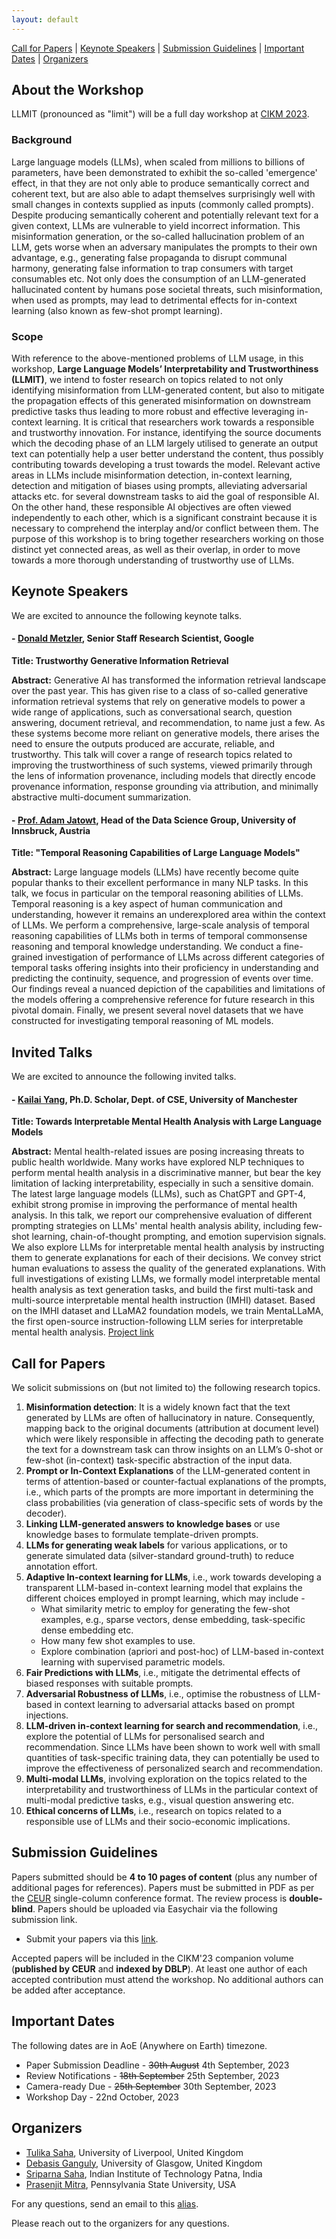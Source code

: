 ```yaml
---
layout: default
---
```


[Call for Papers](#call-for-papers) |
[Keynote Speakers](#keynote-speakers) |
[Submission Guidelines](#submission-guidelines) |
[Important Dates](#important-dates) |
[Organizers](#organizers)

## About the Workshop

LLMIT (pronounced as "limit") will be a full day workshop at [CIKM 2023](https://uobevents.eventsair.com/cikm2023/).
 
### Background

Large language models (LLMs), when scaled from millions to billions of parameters, have been demonstrated to exhibit the so-called 'emergence' effect, in that they are not only able to produce semantically correct and coherent text, but are also able to adapt themselves surprisingly well with small changes in contexts supplied as inputs (commonly called prompts).
Despite producing semantically coherent and potentially relevant text for a given context, LLMs are vulnerable to yield incorrect information. This misinformation generation, or the so-called hallucination problem of an LLM, gets worse when an adversary manipulates the prompts to their own advantage, e.g., generating false propaganda to disrupt communal harmony, generating false information to trap consumers with target consumables etc. Not only does the consumption of an LLM-generated hallucinated content by humans pose societal threats, such misinformation, when used as prompts, may lead to detrimental effects for in-context learning (also known as few-shot prompt learning).

### Scope

With reference to the above-mentioned problems of LLM usage, in this workshop, **Large Language Models’ Interpretability and Trustworthiness (LLMIT)**, we intend to foster research on topics related to not only identifying misinformation from LLM-generated content, but also to mitigate the propagation effects of this generated misinformation on downstream predictive tasks thus leading to more robust and effective leveraging in-context learning. It is critical that researchers work towards a responsible and trustworthy innovation. For instance, identifying the source documents which the decoding phase of an LLM largely utilised to generate an output text can potentially help a user better understand the content, thus possibly contributing towards developing a trust towards the model. Relevant active areas in LLMs include misinformation detection, in-context learning, detection and mitigation of biases using prompts, alleviating adversarial attacks etc. for several downstream tasks to aid the goal of responsible AI. On the other hand, these responsible AI objectives are often viewed independently to each other, which is a significant constraint because it is necessary to comprehend the interplay and/or conflict between them. The purpose of this workshop is to bring together researchers working on those distinct yet connected areas, as well as their overlap, in order to move towards a more thorough understanding of trustworthy use of LLMs.

## Keynote Speakers

We are excited to announce the following keynote talks.

#### - [Donald Metzler](https://research.google/people/DonaldMetzler/), Senior Staff Research Scientist, Google

**Title: Trustworthy Generative Information Retrieval**

**Abstract:** Generative AI has transformed the information retrieval landscape over the past year. This has given rise to a class of so-called generative information retrieval systems that rely on generative models to power a wide range of applications, such as conversational search, question answering, document retrieval, and recommendation, to name just a few. As these systems become more reliant on generative models, there arises the need to ensure the outputs produced are accurate, reliable, and trustworthy. This talk will cover a range of research topics related to improving the trustworthiness of such systems, viewed primarily through the lens of information provenance, including models that directly encode provenance information, response grounding via attribution, and minimally abstractive multi-document summarization.

#### - [Prof. Adam Jatowt](https://adammo12.github.io/adamjatowt/), Head of the Data Science Group, University of Innsbruck, Austria

**Title: "Temporal Reasoning Capabilities of Large Language Models"**

**Abstract:** Large language models (LLMs) have recently become quite popular thanks to their excellent performance in many NLP tasks. In this talk, we focus in particular on the temporal reasoning abilities of LLMs. Temporal reasoning is a key aspect of human communication and understanding, however it remains an underexplored area within the context of LLMs. We perform a comprehensive, large-scale analysis of temporal reasoning capabilities of LLMs both in terms of temporal commonsense reasoning and temporal knowledge understanding. We conduct a fine-grained investigation of performance of LLMs across different categories of temporal tasks offering insights into their proficiency in understanding and predicting the continuity, sequence, and progression of events over time. Our findings reveal a nuanced depiction of the capabilities and limitations of the models offering a comprehensive reference for future research in this pivotal domain. Finally, we present several novel datasets that we have constructed for investigating temporal reasoning of ML models.

## Invited Talks

We are excited to announce the following invited talks.

#### - [Kailai Yang](https://stevekgyang.github.io/), Ph.D. Scholar, Dept. of CSE, University of Manchester 

**Title: Towards Interpretable Mental Health Analysis with Large Language Models**

**Abstract:** Mental health-related issues are posing increasing threats to public health worldwide.  Many works have explored NLP techniques to perform mental health analysis in a discriminative manner, but bear the key limitation of lacking interpretability, especially in such a sensitive domain. The latest large language models (LLMs), such as ChatGPT and GPT-4, exhibit strong promise in improving the performance of mental health analysis. In this talk, we report our comprehensive evaluation of different prompting strategies on LLMs' mental health analysis ability, including few-shot learning, chain-of-thought prompting, and emotion supervision signals. We also explore LLMs for interpretable mental health analysis by instructing them to generate explanations for each of their decisions. We convey strict human evaluations to assess the quality of the generated explanations. With full investigations of existing LLMs, we formally model interpretable mental health analysis as text generation tasks,  and build the first multi-task and multi-source interpretable mental health instruction (IMHI) dataset. Based on the IMHI dataset and LLaMA2 foundation models, we train MentaLLaMA, the first open-source instruction-following LLM series for interpretable mental health analysis. [Project link](https://github.com/SteveKGYang/MentalLLaMA)

## Call for Papers

We solicit submissions on (but not limited to) the following research topics.

1. **Misinformation detection**: It is a widely known fact that the text generated by LLMs are often of hallucinatory in nature. Consequently, mapping back to the original documents (attribution at document level) which were likely responsible in affecting the decoding path to generate the text for a downstream task can throw insights on an LLM’s 0-shot or few-shot (in-context) task-specific abstraction of the input data.
2. **Prompt or In-Context Explanations** of the LLM-generated content in terms of attention-based or counter-factual explanations of the prompts, i.e., which parts of the prompts are more important in determining the class probabilities (via generation of class-specific sets of words by the decoder).
3. **Linking LLM-generated answers to knowledge bases** or use knowledge bases to formulate template-driven prompts.
4. **LLMs for generating weak labels** for various applications, or to generate simulated data (silver-standard ground-truth) to reduce annotation effort.
5. **Adaptive In-context learning for LLMs**, i.e., work towards developing a transparent LLM-based in-context learning model that explains the different choices employed in prompt learning, which may include -
   - What similarity metric to employ for generating the few-shot examples, e.g., sparse vectors, dense embedding, task-specific dense embedding etc.
   - How many few shot examples to use.
   - Explore combination (apriori and post-hoc) of LLM-based in-context learning with supervised parametric models.
6. **Fair Predictions with LLMs**, i.e., mitigate the detrimental effects of biased responses with suitable prompts.
7. **Adversarial Robustness of LLMs**, i.e., optimise the robustness of LLM-based in context learning to adversarial attacks based on prompt injections.
8. **LLM-driven in-context learning for search and recommendation**, i.e., explore the potential of LLMs for personalised search and recommendation. Since LLMs have been shown to work well with small quantities of task-specific training data, they can potentially be used to improve the effectiveness of personalized search and recommendation.
9. **Multi-modal LLMs**, involving exploration on the topics related to the interpretability and trustworthiness of LLMs in the particular context of multi-modal predictive tasks, e.g., visual question answering etc.
10. **Ethical concerns of LLMs**, i.e., research on topics related to a responsible use of LLMs and their socio-economic implications.


## Submission Guidelines

Papers submitted should be **4 to 10 pages of content** (plus any number of additional pages for references). Papers must be submitted in PDF as per the [CEUR](https://www.overleaf.com/latex/templates/template-for-submissions-to-ceur-workshop-proceedings-ceur-ws-dot-org/wqyfdgftmcfw) single-column conference format. The review process is **double-blind**. Papers should be uploaded via Easychair via the following submission link.

- Submit your papers via this [link](https://easychair.org/conferences/?conf=llmit23).

Accepted papers will be included in the CIKM'23 companion volume (**published by CEUR** and **indexed by DBLP**). At least one author of each accepted contribution must attend the workshop. No additional authors can be added after acceptance.

## Important Dates

The following dates are in AoE (Anywhere on Earth) timezone.

* Paper Submission Deadline - ~~30th August~~ 4th September, 2023
* Review Notifications - ~~18th September~~ 25th September, 2023
* Camera-ready Due - ~~25th September~~ 30th September, 2023
* Workshop Day - 22nd October, 2023

## Organizers

* [Tulika Saha](https://sahatulika15.github.io/), University of Liverpool, United Kingdom
* [Debasis Ganguly](https://gdebasis.github.io/), University of Glasgow, United Kingdom
* [Sriparna Saha](https://www.iitp.ac.in/~sriparna/), Indian Institute of Technology Patna, India
* [Prasenjit Mitra](https://ist.psu.edu/directory/pum10), Pennsylvania State University, USA

For any questions, send an email to this [alias](mailto:llmit23@easychair.org).

Please reach out to the organizers for any questions.
